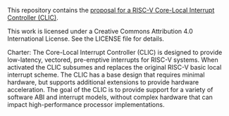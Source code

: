 This repository contains the [proposal for a RISC-V Core-Local
Interrupt Controller (CLIC)](clic.adoc).

This work is licensed under a Creative Commons Attribution 4.0 International
License. See the LICENSE file for details.

Charter:
The Core-Local Interrupt Controller (CLIC) is designed to provide low-latency, vectored, pre-emptive interrupts for RISC-V systems. When activated the CLIC subsumes and replaces the original RISC-V basic local interrupt scheme. The CLIC has a base design that requires minimal hardware, but supports additional extensions to provide hardware acceleration. The goal of the CLIC is to provide support for a variety of software ABI and interrupt models, without complex hardware that can impact high-performance processor implementations.
